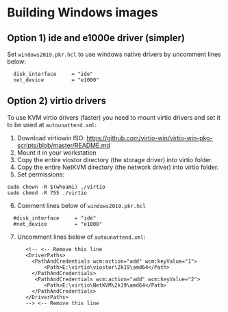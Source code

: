 # Building Windows images

## Option 1) ide and e1000e driver (simpler)

Set `windows2019.pkr.hcl` to use windows native drivers by uncomment lines below:

```
  disk_interface     = "ide"
  net_device         = "e1000"
```

## Option 2) virtio drivers

To use KVM virtio drivers (faster) you need to mount virtio drivers and set it to be used at `autounattend.xml`:

1. Download virtiowin ISO: https://github.com/virtio-win/virtio-win-pkg-scripts/blob/master/README.md
2. Mount it in your workstation
3. Copy the entire viostor directory (the storage driver) into virtio folder.
4. Copy the entire NetKVM directory (the network driver) into virtio folder.
5. Set permissions:

```
sudo chown -R $(whoami) ./virtio
sudo chmod -R 755 ./virtio
```

6. Comment lines below of `windows2019.pkr.hcl`

```
  #disk_interface     = "ide"
  #net_device         = "e1000"
```

7. Uncomment lines below of `autounattend.xml`:

```
      <!-- <-- Remove this line
      <DriverPaths>
        <PathAndCredentials wcm:action="add" wcm:keyValue="1">
            <Path>E:\virtio\viostor\2k19\amd64</Path>
        </PathAndCredentials>
         <PathAndCredentials wcm:action="add" wcm:keyValue="2">
            <Path>E:\virtio\NetKVM\2k19\amd64</Path>
        </PathAndCredentials>
      </DriverPaths>      
      --> <-- Remove this line
```      